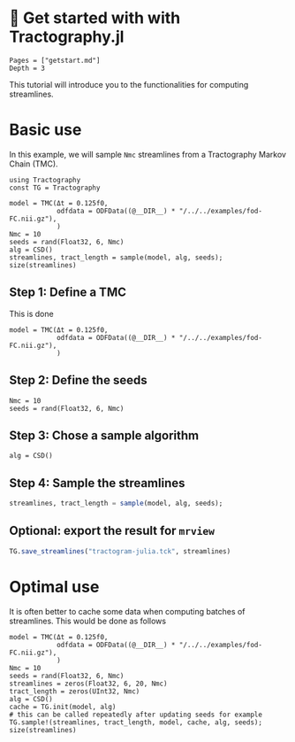 # 🚀 Get started with with Tractography.jl
```@contents
Pages = ["getstart.md"]
Depth = 3
```


This tutorial will introduce you to the functionalities for computing streamlines.

# Basic use

In this example, we will sample `Nmc` streamlines from a Tractography Markov Chain (TMC).

```@example GS
using Tractography
const TG = Tractography

model = TMC(Δt = 0.125f0,
            odfdata = ODFData((@__DIR__) * "/../../examples/fod-FC.nii.gz"),
            )
Nmc = 10
seeds = rand(Float32, 6, Nmc)
alg = CSD()
streamlines, tract_length = sample(model, alg, seeds);
size(streamlines)
```

## Step 1: Define a TMC

This is done 

```@example GS
model = TMC(Δt = 0.125f0,
            odfdata = ODFData((@__DIR__) * "/../../examples/fod-FC.nii.gz"),
            )
```

## Step 2: Define the seeds

```@example GS
Nmc = 10
seeds = rand(Float32, 6, Nmc)
```

## Step 3: Chose a sample algorithm

```@example GS
alg = CSD()
```

## Step 4: Sample the streamlines
```julia
streamlines, tract_length = sample(model, alg, seeds);
```

## Optional: export the result for `mrview`

```julia
TG.save_streamlines("tractogram-julia.tck", streamlines)
```

# Optimal use

It is often better to cache some data when computing batches of streamlines. This would be done as follows

```@example GS
model = TMC(Δt = 0.125f0,
            odfdata = ODFData((@__DIR__) * "/../../examples/fod-FC.nii.gz"),
            )
Nmc = 10
seeds = rand(Float32, 6, Nmc)
streamlines = zeros(Float32, 6, 20, Nmc)
tract_length = zeros(UInt32, Nmc)
alg = CSD()
cache = TG.init(model, alg)
# this can be called repeatedly after updating seeds for example
TG.sample!(streamlines, tract_length, model, cache, alg, seeds);
size(streamlines)
```